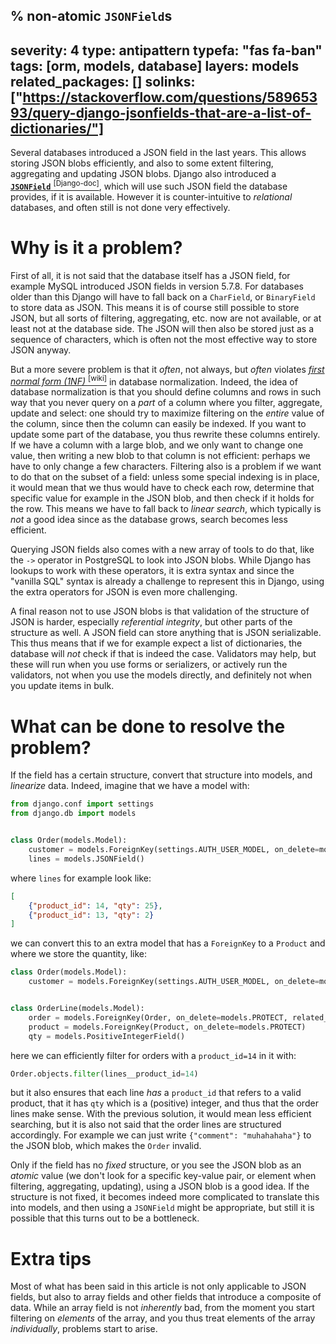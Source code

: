 % non-atomic `JSONField`s
---
severity: 4
type: antipattern
typefa: "fas fa-ban"
tags: [orm, models, database]
layers: models
related_packages: []
solinks: ["https://stackoverflow.com/questions/58965393/query-django-jsonfields-that-are-a-list-of-dictionaries/"]
---

Several databases introduced a JSON field in the last years. This allows storing JSON blobs efficiently, and also to some extent filtering, aggregating and updating JSON blobs. Django also introduced a [**`JSONField`**&nbsp;<sup>\[Django-doc\]</sup>](https://docs.djangoproject.com/en/stable/ref/models/fields/#django.db.models.JSONField), which will use such JSON field the database provides, if it is available. However it is counter-intuitive to *relational* databases, and often still is not done very effectively.

# Why is it a problem?

First of all, it is not said that the database itself has a JSON field, for example MySQL introduced JSON fields in version 5.7.8. For databases older than this Django will have to fall back on a `CharField`, or `BinaryField` to store data as JSON. This means it is of course still possible to store JSON, but all sorts of filtering, aggregating, etc. now are not available, or at least not at the database side. The JSON will then also be stored just as a sequence of characters, which is often not the most effective way to store JSON anyway.

But a more severe problem is that it *often*, not always, but *often* violates [*first normal form (1NF)*&nbsp;<sup>\[wiki\]</sup>](https://en.wikipedia.org/wiki/First_normal_form) in database normalization. Indeed, the idea of database normalization is that you should define columns and rows in such way that you never query on a *part* of a column where you filter, aggregate, update and select: one should try to maximize filtering on the *entire* value of the column, since then the column can easily be indexed. If you want to update some part of the database, you thus rewrite these columns entirely. If we have a column with a large blob, and we only want to change one value, then writing a new blob to that column is not efficient: perhaps we have to only change a few characters. Filtering also is a problem if we want to do that on the subset of a field: unless some special indexing is in place, it would mean that we thus would have to check each row, determine that specific value for example in the JSON blob, and then check if it holds for the row. This means we have to fall back to *linear search*, which typically is *not* a good idea since as the database grows, search becomes less efficient.

Querying JSON fields also comes with a new array of tools to do that, like the `->` operator in PostgreSQL to look into JSON blobs. While Django has lookups to work with these operators, it is extra syntax and since the "vanilla SQL" syntax is already a challenge to represent this in Django, using the extra operators for JSON is even more challenging.

A final reason not to use JSON blobs is that validation of the structure of JSON is harder, especially *referential integrity*, but other parts of the structure as well. A JSON field can store anything that is JSON serializable. This thus means that if we for example expect a list of dictionaries, the database will *not* check if that is indeed the case. Validators may help, but these will run when you use forms or serializers, or actively run the validators, not when you use the models directly, and definitely not when you update items in bulk.

# What can be done to resolve the problem?

If the field has a certain structure, convert that structure into models, and *linearize* data. Indeed, imagine that we have a model with:

```python
from django.conf import settings
from django.db import models


class Order(models.Model):
    customer = models.ForeignKey(settings.AUTH_USER_MODEL, on_delete=models.PROTECT)
    lines = models.JSONField()
```

where `lines` for example look like:

```json
[
    {"product_id": 14, "qty": 25},
    {"product_id": 13, "qty": 2}
]
```

we can convert this to an extra model that has a `ForeignKey` to a `Product` and where we store the quantity, like:


```python
class Order(models.Model):
    customer = models.ForeignKey(settings.AUTH_USER_MODEL, on_delete=models.PROTECT)


class OrderLine(models.Model):
    order = models.ForeignKey(Order, on_delete=models.PROTECT, related_name='lines')
    product = models.ForeignKey(Product, on_delete=models.PROTECT)
    qty = models.PositiveIntegerField()
```

here we can efficiently filter for orders with a `product_id=14` in it with:

```python
Order.objects.filter(lines__product_id=14)
```

but it also ensures that each line *has* a `product_id` that refers to a valid product, that it has `qty` which is a (positive) integer, and thus that the order lines make sense. With the previous solution, it would mean less efficient searching, but it is also not said that the order lines are structured accordingly. For example we can just write `{"comment": "muhahahaha"}` to the JSON blob, which makes the `Order` invalid.

Only if the field has no *fixed* structure, or you see the JSON blob as an *atomic* value (we don't look for a specific key-value pair, or element when filtering, aggregating, updating), using a JSON blob is a good idea. If the structure is not fixed, it becomes indeed more complicated to translate this into models, and then using a `JSONField` might be appropriate, but still it is possible that this turns out to be a bottleneck.

# Extra tips

Most of what has been said in this article is not only applicable to JSON fields, but also to array fields and other fields that introduce a composite of data. While an array field is not *inherently* bad, from the moment you start filtering on *elements* of the array, and you thus treat elements of the array *individually*, problems start to arise.
